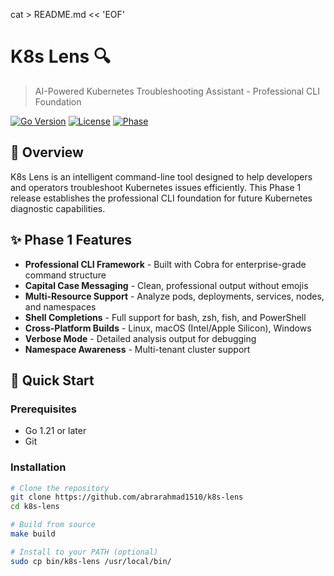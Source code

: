 cat > README.md << 'EOF'
# K8s Lens 🔍

> AI-Powered Kubernetes Troubleshooting Assistant - Professional CLI Foundation

[![Go Version](https://img.shields.io/badge/Go-1.21+-blue.svg)](https://golang.org)
[![License](https://img.shields.io/badge/License-MIT-green.svg)](LICENSE)
[![Phase](https://img.shields.io/badge/Phase-1%20Complete-success)](https://github.com/abrarahmad1510/k8s-lens)

## 🎯 Overview

K8s Lens is an intelligent command-line tool designed to help developers and operators troubleshoot Kubernetes issues efficiently. This Phase 1 release establishes the professional CLI foundation for future Kubernetes diagnostic capabilities.

## ✨ Phase 1 Features

- **Professional CLI Framework** - Built with Cobra for enterprise-grade command structure
- **Capital Case Messaging** - Clean, professional output without emojis
- **Multi-Resource Support** - Analyze pods, deployments, services, nodes, and namespaces
- **Shell Completions** - Full support for bash, zsh, fish, and PowerShell
- **Cross-Platform Builds** - Linux, macOS (Intel/Apple Silicon), Windows
- **Verbose Mode** - Detailed analysis output for debugging
- **Namespace Awareness** - Multi-tenant cluster support

## 🚀 Quick Start

### Prerequisites

- Go 1.21 or later
- Git

### Installation

```bash
# Clone the repository
git clone https://github.com/abrarahmad1510/k8s-lens
cd k8s-lens

# Build from source
make build

# Install to your PATH (optional)
sudo cp bin/k8s-lens /usr/local/bin/
